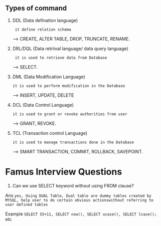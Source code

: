 ## Types of command

1. DDL (Data defination language)

    ``` it define relation schema```

    --> CREATE, ALTER TABLE, DROP, TRUNCATE, RENAME.

2. DRL/DQL (Data retriival language/ data query language)

    ``` it is used to retrieve data from Database```

    --> SELECT.

3. DML (Data Modification Language)

    ``` it is used to perform modification in the Database ```

    --> INSERT, UPDATE, DELETE

4. DCL (Data Control Language)

    ``` it is used to grant or revoke authorities from user ```

    --> GRANT, REVOKE.

5. TCL (Transaction control Language)

    ``` it is used to manage transactions done in the Database ```

    --> SMART TRANSACTION, COMMIT, ROLLBACK, SAVEPOINT.




# Famus Interview Questions

1. Can we use SELECT keyword without using FROM clause?

Ans ``` yes, Using DUAL Table, Dual table are dummy tables created by MYSQL, help user to do certain obvious actionswithout referring to user defined tables ```

Example ``` SELECT 55+11, SELECT now(), SELECT ucase(), SELECT lcase(); ``` etc
            